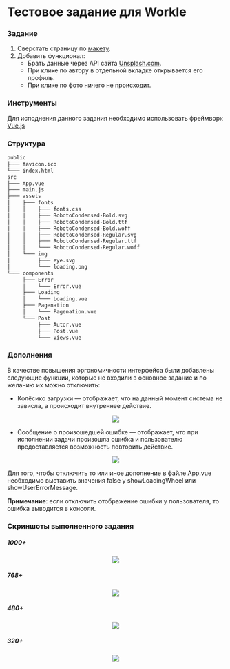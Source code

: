 # Тестовое задание для Workle

### Задание

1. Сверстать страницу по [макету](https://www.figma.com/file/TSike5vJs4oQSbAAh13oZ0/WTZ).
2. Добавить функционал: 
	- Брать данные через API сайта [Unsplash.com](api.unsplash.com).
	- При клике по автору в отдельной вкладке открывается его профиль.
	- При клике по фото ничего не происходит.

### Инструменты

Для исподнения данного задания необходимо использовать фреймворк [Vue.js](https://vuejs.org/)

### Структура

```bash
public
├─── favicon.ico
└─── index.html
src
├─── App.vue
├─── main.js
├─── assets
│    ├─── fonts
│    │    ├─── fonts.css
│    │    ├─── RobotoCondensed-Bold.svg
│    │    ├─── RobotoCondensed-Bold.ttf
│    │    ├─── RobotoCondensed-Bold.woff
│    │    ├─── RobotoCondensed-Regular.svg
│    │    ├─── RobotoCondensed-Regular.ttf
│    │    └─── RobotoCondensed-Regular.woff
│    └─── img
│         ├─── eye.svg
│         └─── loading.png
└─── components
     ├─── Error
     │    └─── Error.vue
     ├─── Loading
     │    └─── Loading.vue
     ├─── Pagenation
     │    └─── Pagenation.vue
     └─── Post
          ├─── Autor.vue
          ├─── Post.vue
          └─── Views.vue
```

### Дополнения

В качестве повышения эргономичности интерфейса были добавлены следующие функции, которые не входили в основное задание и по желанию их можно отключить:

- Колёсико загрузки — отображает, что на данный момент система не зависла, а происходит внутреннее действие.
<p align="center">
<img src="screenshots/loading.gif">
</p>

- Сообщение о произошедшей ошибке — отображает, что при исполнении задачи произошла ошибка и пользователю предоставляется возможность повторить действие.
<p align="center"> 
<img src="screenshots/error_message.png">
</p>

Для того, чтобы отключить то или иное дополнение в файле App.vue необходимо выставить значения false у showLoadingWheel или showUserErrorMessage.

**Примечание**: если отключить отображение ошибки у пользователя, то ошибка выводится в консоли.

### Скриншоты выполненного задания

##### 1000+
<p align="center"> 
	<img src="screenshots\pages\1000+.png">
</p>


##### 768+
<p align="center"> 
	<img src="screenshots\pages\768+.png">
</p>


##### 480+
<p align="center"> 
	<img src="screenshots\pages\480+.png">
</p>


##### 320+
<p align="center"> 
	<img src="screenshots\pages\320+.png">
</p>

